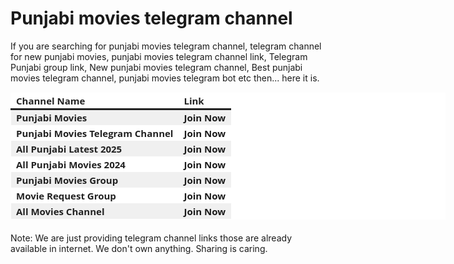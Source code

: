 # Punjabi movies telegram channel

If you are searching for punjabi movies telegram channel, telegram channel for new punjabi movies, punjabi movies telegram channel link, Telegram Punjabi group link, New punjabi movies telegram channel, Best punjabi movies telegram channel, punjabi movies telegram bot etc then... here it is. 

<span style="color: red; font-size: large;"></span></p><table class="has-fixed-layout" style="background-color: white; border-collapse: collapse; border-spacing: 0px; color: #222222; font-family: &quot;Open Sans&quot;; font-size: 15px; margin-bottom: 21px; table-layout: fixed; width: 696px;"><thead style="border-bottom: 3px solid; box-sizing: border-box;">
  
  
  
  <tr style="box-sizing: border-box;"><th style="border: 1px solid rgba(0, 0, 0, 0); box-sizing: border-box; padding: 2px 8px; text-align: left; word-break: break-word;"><strong style="box-sizing: border-box;">Channel Name</strong></th><th style="border: 1px solid rgba(0, 0, 0, 0); box-sizing: border-box; padding: 2px 8px; text-align: left; word-break: break-word;"><strong style="box-sizing: border-box;">Link</strong></th></tr></thead><tbody style="box-sizing: border-box;"><tr style="background-color: #f0f0f0; box-sizing: border-box;">
  
  
  
  <td style="border: 1px solid rgba(0, 0, 0, 0); box-sizing: border-box; padding: 2px 8px; word-break: break-word;"><strong style="box-sizing: border-box;">Punjabi Movies</strong></td><td style="border: 1px solid rgba(0, 0, 0, 0); box-sizing: border-box; padding: 2px 8px; word-break: break-word;"><a href="https://t.me/+8pAkdMUn2XQxMWIx" rel="noreferrer noopener nofollow" style="background-color: transparent; box-sizing: border-box; text-decoration-line: none;" target="_blank"><strong style="box-sizing: border-box;">Join Now</strong></a></td></tr><tr style="box-sizing: border-box;"><td style="border: 1px solid rgba(0, 0, 0, 0); box-sizing: border-box; padding: 2px 8px; word-break: break-word;"><strong style="box-sizing: border-box;">Punjabi Movies Telegram Channel</strong></td><td style="border: 1px solid rgba(0, 0, 0, 0); box-sizing: border-box; padding: 2px 8px; word-break: break-word;"><a href="https://t.me/+jCyoN2C4KSQ0ZmI5" rel="noreferrer noopener nofollow" style="background-color: transparent; box-sizing: border-box; text-decoration-line: none;" target="_blank"><strong style="box-sizing: border-box;">Join Now</strong></a></td></tr><tr style="background-color: #f0f0f0; box-sizing: border-box;"><td style="border: 1px solid rgba(0, 0, 0, 0); box-sizing: border-box; padding: 2px 8px; word-break: break-word;"><strong style="box-sizing: border-box;">All Punjabi Latest 2025</strong></td><td style="border: 1px solid rgba(0, 0, 0, 0); box-sizing: border-box; padding: 2px 8px; word-break: break-word;"><a href="https://t.me/hd99flix" rel="noreferrer noopener nofollow" style="background-color: transparent; box-sizing: border-box; text-decoration-line: none;" target="_blank"><strong style="box-sizing: border-box;">Join Now</strong></a></td></tr><tr style="box-sizing: border-box;"><td style="border: 1px solid rgba(0, 0, 0, 0); box-sizing: border-box; padding: 2px 8px; word-break: break-word;"><strong style="box-sizing: border-box;">All Punjabi Movies 2024</strong></td><td style="border: 1px solid rgba(0, 0, 0, 0); box-sizing: border-box; padding: 2px 8px; word-break: break-word;"><a href="https://t.me/+5xtawKJiYcIyNzJh" rel="noreferrer noopener nofollow" style="background-color: transparent; box-sizing: border-box; text-decoration-line: none;" target="_blank"><strong style="box-sizing: border-box;">Join Now</strong></a></td></tr><tr style="background-color: #f0f0f0; box-sizing: border-box;"><td style="border: 1px solid rgba(0, 0, 0, 0); box-sizing: border-box; padding: 2px 8px; word-break: break-word;"><strong style="box-sizing: border-box;">Punjabi Movies Group</strong></td><td style="border: 1px solid rgba(0, 0, 0, 0); box-sizing: border-box; padding: 2px 8px; word-break: break-word;"><a href="https://t.me/+chl0-k7kvuk2MDhh" rel="noreferrer noopener nofollow" style="background-color: transparent; box-sizing: border-box; text-decoration-line: none;" target="_blank"><strong style="box-sizing: border-box;">Join Now</strong></a></td></tr><tr style="box-sizing: border-box;"><td style="border: 1px solid rgba(0, 0, 0, 0); box-sizing: border-box; padding: 2px 8px; word-break: break-word;"><b>Movie Request Group</b></td><td style="border: 1px solid rgba(0, 0, 0, 0); box-sizing: border-box; padding: 2px 8px; word-break: break-word;"><a href="https://t.me/HD99FlixGroup" rel="noreferrer noopener nofollow" style="background-color: transparent; box-sizing: border-box; text-decoration-line: none;" target="_blank"><strong style="box-sizing: border-box;">Join Now</strong></a></td></tr><tr style="background-color: #f0f0f0; box-sizing: border-box;"><td style="border: 1px solid rgba(0, 0, 0, 0); box-sizing: border-box; padding: 2px 8px; word-break: break-word;"><strong style="box-sizing: border-box;">All Movies Channel</strong></td><td style="border: 1px solid rgba(0, 0, 0, 0); box-sizing: border-box; padding: 2px 8px; word-break: break-word;"><a href="https://t.me/HD99Flix" rel="noreferrer noopener nofollow" style="background-color: transparent; box-sizing: border-box; text-decoration-line: none;" target="_blank"><strong style="box-sizing: border-box;">Join Now</strong></a></td></tr></tbody></table>



Note: We are just providing telegram channel links those are already available in internet. We don't own anything. Sharing is caring.
